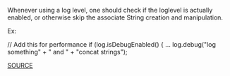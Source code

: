 Whenever using a log level, one should check if the loglevel is actually enabled, or otherwise skip the associate String creation and manipulation.

Ex:

// Add this for performance
if (log.isDebugEnabled() { ...
    log.debug("log something" + " and " + "concat strings");

[SOURCE](https://pmd.github.io/pmd-5.3.3/pmd-java/rules/java/logging-jakarta-commons.html#GuardLogStatement)
